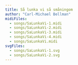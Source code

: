 ```yaml
---
title: Så lunka vi så småningom
author: "Carl-Michael Bellman"
midiFiles:
  - songs/SaLunkaVi-1.midi
  - songs/SaLunkaVi-2.midi
  - songs/SaLunkaVi-3.midi
  - songs/SaLunkaVi-4.midi
  - songs/SaLunkaVi.midi
svgFiles:
  - songs/SaLunkaVi-1.svg
  - songs/SaLunkaVi-2.svg
---
```

